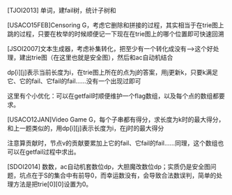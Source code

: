
[TJOI2013] 单词，建fail树，统计子树和


[USACO15FEB]Censoring G，考虑它删除和拼接的过程，其实相当于在trie图上跳的过程，只要在枚举的时候顺便记一下现在在trie图上的哪个位置即可快速回溯


[JSOI2007]文本生成器，考虑补集转化，把至少有一个转化成没有——>这个好处理，建出trie图（在这里也就是安全图），然后和ac自动机结合

dp[i][j]表示当前长度为i，在trie图上所在的点为j的答案，用j更新k，只要k满足它、它的fail、它fail的fail......没有一个出现过即可

这里有个小优化：可以在getfail时顺便维护一个flag数组，以及每个点的数组都要求。


[USACO12JAN]Video Game G，每个子串都有得分，求长度为k时的最大得分，和上一题类似的，用dp[i][j]表示长度为i，在j时的最大得分

注意算贡献时，节点v的贡献要累加上它的fail、它fail的fail......同理，这个数组也可以在getfail过程中求出。


[SDOI2014] 数数，ac自动机套数位dp，大胆魔改数位dp；实质仍是安全图问题，坑点在于S的集合中有前导0，而幸运数没有，会导致合法数误判，简单的处理方法是把trie[0][0]设置为0。
